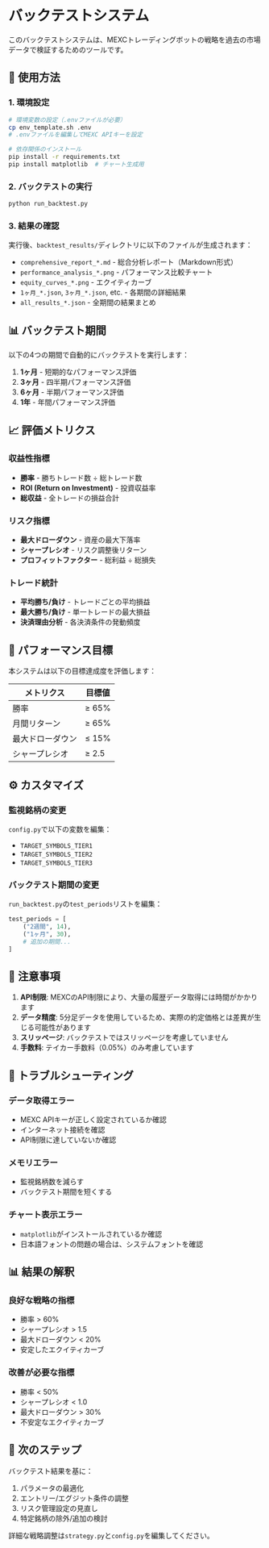 # バックテストシステム

このバックテストシステムは、MEXCトレーディングボットの戦略を過去の市場データで検証するためのツールです。

## 🚀 使用方法

### 1. 環境設定
```bash
# 環境変数の設定（.envファイルが必要）
cp env_template.sh .env
# .envファイルを編集してMEXC APIキーを設定

# 依存関係のインストール
pip install -r requirements.txt
pip install matplotlib  # チャート生成用
```

### 2. バックテストの実行
```bash
python run_backtest.py
```

### 3. 結果の確認
実行後、`backtest_results/`ディレクトリに以下のファイルが生成されます：

- `comprehensive_report_*.md` - 総合分析レポート（Markdown形式）
- `performance_analysis_*.png` - パフォーマンス比較チャート
- `equity_curves_*.png` - エクイティカーブ
- `1ヶ月_*.json`, `3ヶ月_*.json`, etc. - 各期間の詳細結果
- `all_results_*.json` - 全期間の結果まとめ

## 📊 バックテスト期間

以下の4つの期間で自動的にバックテストを実行します：

1. **1ヶ月** - 短期的なパフォーマンス評価
2. **3ヶ月** - 四半期パフォーマンス評価
3. **6ヶ月** - 半期パフォーマンス評価
4. **1年** - 年間パフォーマンス評価

## 📈 評価メトリクス

### 収益性指標
- **勝率** - 勝ちトレード数 ÷ 総トレード数
- **ROI (Return on Investment)** - 投資収益率
- **総収益** - 全トレードの損益合計

### リスク指標
- **最大ドローダウン** - 資産の最大下落率
- **シャープレシオ** - リスク調整後リターン
- **プロフィットファクター** - 総利益 ÷ 総損失

### トレード統計
- **平均勝ち/負け** - トレードごとの平均損益
- **最大勝ち/負け** - 単一トレードの最大損益
- **決済理由分析** - 各決済条件の発動頻度

## 🎯 パフォーマンス目標

本システムは以下の目標達成度を評価します：

| メトリクス | 目標値 |
|-----------|--------|
| 勝率 | ≥ 65% |
| 月間リターン | ≥ 65% |
| 最大ドローダウン | ≤ 15% |
| シャープレシオ | ≥ 2.5 |

## ⚙️ カスタマイズ

### 監視銘柄の変更
`config.py`で以下の変数を編集：
- `TARGET_SYMBOLS_TIER1`
- `TARGET_SYMBOLS_TIER2`
- `TARGET_SYMBOLS_TIER3`

### バックテスト期間の変更
`run_backtest.py`の`test_periods`リストを編集：
```python
test_periods = [
    ("2週間", 14),
    ("1ヶ月", 30),
    # 追加の期間...
]
```

## 📝 注意事項

1. **API制限**: MEXCのAPI制限により、大量の履歴データ取得には時間がかかります
2. **データ精度**: 5分足データを使用しているため、実際の約定価格とは差異が生じる可能性があります
3. **スリッページ**: バックテストではスリッページを考慮していません
4. **手数料**: テイカー手数料（0.05%）のみ考慮しています

## 🔧 トラブルシューティング

### データ取得エラー
- MEXC APIキーが正しく設定されているか確認
- インターネット接続を確認
- API制限に達していないか確認

### メモリエラー
- 監視銘柄数を減らす
- バックテスト期間を短くする

### チャート表示エラー
- `matplotlib`がインストールされているか確認
- 日本語フォントの問題の場合は、システムフォントを確認

## 📊 結果の解釈

### 良好な戦略の指標
- 勝率 > 60%
- シャープレシオ > 1.5
- 最大ドローダウン < 20%
- 安定したエクイティカーブ

### 改善が必要な指標
- 勝率 < 50%
- シャープレシオ < 1.0
- 最大ドローダウン > 30%
- 不安定なエクイティカーブ

## 🚀 次のステップ

バックテスト結果を基に：
1. パラメータの最適化
2. エントリー/エグジット条件の調整
3. リスク管理設定の見直し
4. 特定銘柄の除外/追加の検討

詳細な戦略調整は`strategy.py`と`config.py`を編集してください。